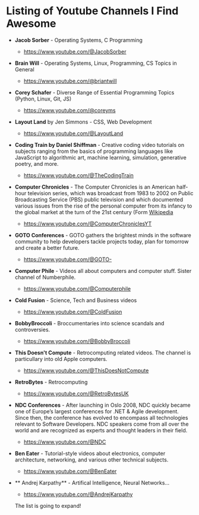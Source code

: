 # Listing of Youtube Channels I Find Awesome

* **Jacob Sorber** - Operating Systems, C Programming
  * https://www.youtube.com/@JacobSorber
* **Brain Will** - Operating Systems, Linux, Programming, CS Topics in General
  * https://www.youtube.com/@briantwill
* **Corey Schafer** - Diverse Range of Essential Programming Topics (Python, Linux, Git, JS)
  * https://www.youtube.com/@coreyms
* **Layout Land** by Jen Simmons - CSS, Web Development
  * https://www.youtube.com/@LayoutLand
* **Coding Train by Daniel Shiffman** - Creative coding video tutorials on subjects ranging from the basics of programming languages like JavaScript to algorithmic art, machine learning, simulation, generative poetry, and more.
  * https://www.youtube.com/@TheCodingTrain
* **Computer Chronicles** - The Computer Chronicles is an American half-hour television series, which was broadcast from 1983 to 2002 on Public Broadcasting Service (PBS) public television and which documented various issues from the rise of the personal computer from its infancy to the global market at the turn of the 21st century (Form [Wikipedia](https://en.wikipedia.org/wiki/Computer_Chronicles)
  * https://www.youtube.com/@ComputerChroniclesYT
* **GOTO Conferences** - GOTO gathers the brightest minds in the software community to help developers tackle projects today, plan for tomorrow and create a better future.
  * https://www.youtube.com/@GOTO-
* **Computer Phile** -  Videos all about computers and computer stuff. Sister channel of Numberphile. 
  * https://www.youtube.com/@Computerphile
* **Cold Fusion** - Science, Tech and Business videos
  * https://www.youtube.com/@ColdFusion
* **BobbyBroccoli** - Broccumentaries into science scandals and controversies.
  * https://www.youtube.com/@BobbyBroccoli
* **This Doesn't Compute** - Retrocomputing related videos. The channel is particullary into old Apple computers.
  * https://www.youtube.com/@ThisDoesNotCompute
* **RetroBytes** - Retrocomputing
  * https://www.youtube.com/@RetroBytesUK
* **NDC Conferences** - After launching in Oslo 2008, NDC quickly became one of Europe’s largest conferences
for .NET & Agile development. Since then, the conference has evolved to encompass all technologies relevant to Software Developers. NDC speakers come from all over the world and are recognized as experts and thought leaders in their field.
  * https://www.youtube.com/@NDC 
* **Ben Eater** - Tutorial-style videos about electronics, computer architecture, networking, and various other technical subjects.
  * https://www.youtube.com/@BenEater
* ** Andrej Karpathy** - Artifical Intelligence, Neural Networks...
  * https://www.youtube.com/@AndrejKarpathy

  The list is going to expand!

